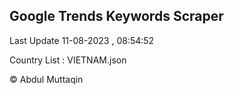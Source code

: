 

## Google Trends Keywords Scraper 
 
Last Update 11-08-2023 , 08:54:52

Country List :
VIETNAM.json



© Abdul Muttaqin 
